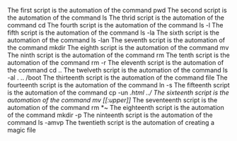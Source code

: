 The first script is the automation of the command pwd
The second script is the automation of the command ls
The thrid script is the automation of the command cd 
The fourth script is the automation of the command ls -l
The fifth script is the automation of the command ls -la
The sixth script is the automation of the command ls -lan
The seventh script is the automation of the command mkdir
The eighth script is the automation of the command mv
The ninth script is the automation of the command rm
The tenth script is the automation of the command rm -r
The eleventh script is the automation of the command cd ..
The twelveth script is the automation of the command ls -al . .. /boot
The thirteenth script is the automation of the command file
The fourteenth script is the automation of the command ln -s
The fifteenth script is the automation of the command cp -un *.html ../
The sixteenth script is the automation of the command mv [[:upper]]*
The seventeenth script is the automation of the command rm *~
The eighteenth script is the automation of the command mkdir -p
The ninteenth script is the automation of the command ls -amvp
The twentieth script is the automation of creating a magic file 
